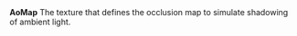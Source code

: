 <tr>
<td><strong>AoMap</strong></td>
<td></td>
<td></td>
<td>The texture that defines the occlusion map to simulate shadowing of ambient light.</td>
</tr>
